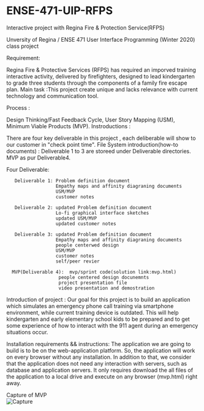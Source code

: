# ENSE-471-UIP-RFPS
Interactive project with Regina Fire &amp; Protection Service(RFPS)

Unversity of Regina / ENSE 471 User Interface Programming (Winter 2020) class project

Requirement:

  Regina Fire & Protective Services (RFPS) has required an imporved training interactive activity, delivered by firefighters, designed to lead
kindergarten to grade three students through the components of a family fire escape plan.
  Main task :This project create unique and lacks relevance with current technology and communication tool.

Process :

  Design Thinking/Fast Feedback Cycle, User Story Mapping (USM), Minimum Viable Products (MVP).
Instroductions : 

  There are four key deliverable in this project , each deliberable will show to our customer in "check point time".
File System introduction(how-to documents) :
     Deliverable 1 to 3 are storeed under Deliverable directories.
     MVP as pur Deliverable4.

  Four Deliverable:
  
       Deliverable 1: Problem definition document
                      Empathy maps and affinity diagraning documents
                      USM/MVP
                      customer notes
                
       Deliverable 2: updated Problem definition document
                      Lo-fi graphical interface sketches
                      updated USM/MVP
                      updated customer notes
                    
       Deliverable 3: updated Problem definition document
                      Empathy maps and affinity diagraning documents
                      people centerwed design
                      USM/MVP
                      customer notes
                      self/peer revier
                      
      MVP(Deliverable 4):  mvp/sprint code(solution link:mvp.html)
                       people centered design docunemnts
                       project presentation file
                       video presentation and demostration
                       
Introduction of project :
         Our goal for this project is to build an application which simulates an emergency phone call training via smartphone environment, while current training device is outdated. 
         This will help kindergarten and early elementary school kids to be prepared and to get some experience of how to interact with the 911 agent during an emergency situations occur.
         
         
Installation requirements && instructions:
         The application we are going to build is to be on the web-application platform. So, the application will work on every browser without any installation.
         In addition to that, we consider that the application does not need any interaction with servers, such as database and application servers. It only requires download the all files of the application to a local drive and execute on any browser (mvp.html) right away.
         
         
Capture of MVP                      
          ![Capture](https://user-images.githubusercontent.com/55845823/78951012-d3c37180-7a8d-11ea-9e6b-355e7421e079.PNG)
                      
                
                      

